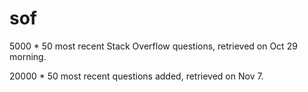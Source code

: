 # sof
5000 * 50 most recent Stack Overflow questions, retrieved on Oct 29 morning.

20000 * 50 most recent questions added, retrieved on Nov 7.
